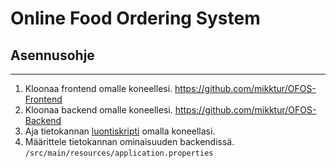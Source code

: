 # Online Food Ordering System
## Asennusohje

---

1. Kloonaa frontend omalle koneellesi. https://github.com/mikktur/OFOS-Frontend
2. Kloonaa backend omalle koneellesi. https://github.com/mikktur/OFOS-Backend
3. Aja tietokannan [luontiskripti](https://github.com/mikktur/OFOS-Frontend/blob/master/sql_script.sql) omalla koneellasi.
4. Määrittele tietokannan ominaisuuden backendissä. `/src/main/resources/application.properties`

